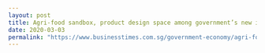 ```yaml
---
layout: post
title: Agri-food sandbox, product design space among government’s new innovation ideas  
date: 2020-03-03
permalink: "https://www.businesstimes.com.sg/government-economy/agri-food-sandbox-product-design-space-among-governments-new-innovation-ideas"
---
```

